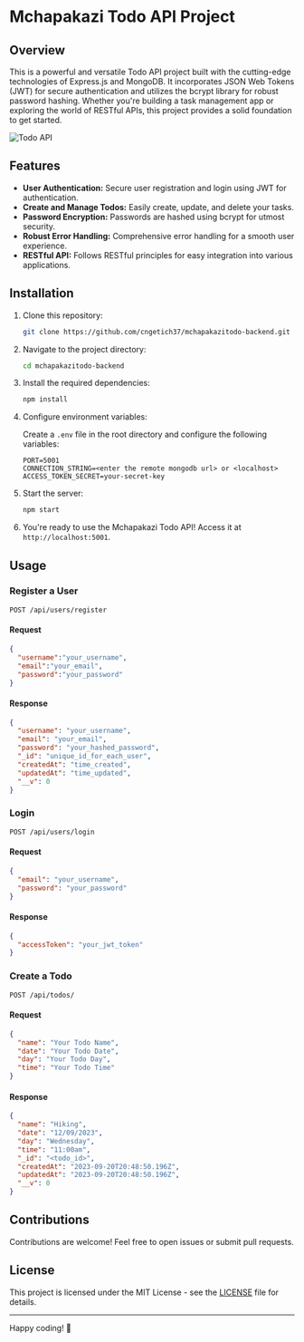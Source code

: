 # Mchapakazi Todo API Project

## Overview

This is a powerful and versatile Todo API project built with the cutting-edge technologies of Express.js and MongoDB. It incorporates JSON Web Tokens (JWT) for secure authentication and utilizes the bcrypt library for robust password hashing. Whether you're building a task management app or exploring the world of RESTful APIs, this project provides a solid foundation to get started.

![Todo API](https://your-image-url.com/todo-api-image.jpg)

## Features

- **User Authentication:** Secure user registration and login using JWT for authentication.
- **Create and Manage Todos:** Easily create, update, and delete your tasks.
- **Password Encryption:** Passwords are hashed using bcrypt for utmost security.
- **Robust Error Handling:** Comprehensive error handling for a smooth user experience.
- **RESTful API:** Follows RESTful principles for easy integration into various applications.

## Installation

1. Clone this repository:

   ```bash
   git clone https://github.com/cngetich37/mchapakazitodo-backend.git
   ```

2. Navigate to the project directory:

   ```bash
   cd mchapakazitodo-backend
   ```

3. Install the required dependencies:

   ```bash
   npm install
   ```

4. Configure environment variables:

   Create a `.env` file in the root directory and configure the following variables:

   ```env
   PORT=5001
   CONNECTION_STRING=<enter the remote mongodb url> or <localhost>
   ACCESS_TOKEN_SECRET=your-secret-key
   ```

5. Start the server:

   ```bash
   npm start
   ```

6. You're ready to use the Mchapakazi Todo API! Access it at `http://localhost:5001`.

## Usage

### Register a User

```http
POST /api/users/register
```

#### Request

```json
{
  "username":"your_username",
  "email":"your_email",
  "password":"your_password"
}
```

#### Response

```json
{
  "username": "your_username",
  "email": "your_email",
  "password": "your_hashed_password",
  "_id": "unique_id_for_each_user",
  "createdAt": "time_created",
  "updatedAt": "time_updated",
  "__v": 0
}
```

### Login

```http
POST /api/users/login
```

#### Request

```json
{
  "email": "your_username",
  "password": "your_password"
}
```

#### Response

```json
{
  "accessToken": "your_jwt_token"
}
```

### Create a Todo

```http
POST /api/todos/
```

#### Request

```json
{
  "name": "Your Todo Name",
  "date": "Your Todo Date",
  "day": "Your Todo Day",
  "time": "Your Todo Time"
}
```

#### Response

```json
{
  "name": "Hiking",
  "date": "12/09/2023",
  "day": "Wednesday",
  "time": "11:00am",
  "_id": "<todo_id>",
  "createdAt": "2023-09-20T20:48:50.196Z",
  "updatedAt": "2023-09-20T20:48:50.196Z",
  "__v": 0
}
```

## Contributions

Contributions are welcome! Feel free to open issues or submit pull requests.

## License

This project is licensed under the MIT License - see the [LICENSE](LICENSE) file for details.

---

Happy coding! 🚀

